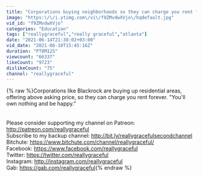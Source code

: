 ```yaml
---
title: "Corporations buying neighborhoods so they can charge you rent forever"
image: "https:\/\/i.ytimg.com\/vi\/f9ZMvdwXVjo\/hqdefault.jpg"
vid_id: "f9ZMvdwXVjo"
categories: "Education"
tags: ["reallygraceful","really graceful","atlanta"]
date: "2021-06-14T21:38:02+03:00"
vid_date: "2021-06-10T15:45:16Z"
duration: "PT8M12S"
viewcount: "66337"
likeCount: "9723"
dislikeCount: "75"
channel: "reallygraceful"
---
```

{% raw %}Corporations like Blackrock are buying up residential areas, offering above asking price, so they can charge you rent forever. &quot;You'll own nothing and be happy.&quot;<br /><br /><br />Please consider supporting my channel on Patreon: <a rel="nofollow" target="blank" href="http://patreon.com/reallygraceful">http://patreon.com/reallygraceful</a><br />Subscribe to my backup channel: <a rel="nofollow" target="blank" href="http://bit.ly/reallygracefulsecondchannel">http://bit.ly/reallygracefulsecondchannel</a><br />Bitchute: <a rel="nofollow" target="blank" href="https://www.bitchute.com/channel/reallygraceful/">https://www.bitchute.com/channel/reallygraceful/</a><br />Facebook: <a rel="nofollow" target="blank" href="https://www.facebook.com/reallygraceful">https://www.facebook.com/reallygraceful</a><br />Twitter: <a rel="nofollow" target="blank" href="https://twitter.com/reallygraceful">https://twitter.com/reallygraceful</a><br />Instagram: <a rel="nofollow" target="blank" href="http://instagram.com/reallygraceful">http://instagram.com/reallygraceful</a><br />Gab: <a rel="nofollow" target="blank" href="https://gab.com/reallygraceful">https://gab.com/reallygraceful</a>{% endraw %}
